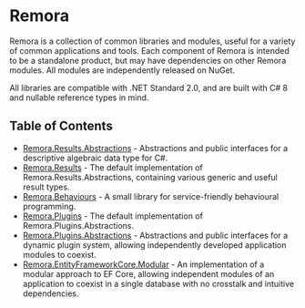  Remora
 ======

Remora is a collection of common libraries and modules, useful for a variety of common applications and tools. Each 
component of Remora is intended to be a standalone product, but may have dependencies on other Remora modules. All 
modules are independently released on NuGet.

All libraries are compatible with .NET Standard 2.0, and are built with C# 8 and nullable reference types in mind.

## Table of Contents
  * [Remora.Results.Abstractions](Remora.Results.Abstractions) - Abstractions and public interfaces for a descriptive 
  algebraic data type for C#.
  * [Remora.Results](Remora.Results) - The default implementation of Remora.Results.Abstractions, containing various
  generic and useful result types.
  * [Remora.Behaviours](Remora.Behaviours) - A small library for service-friendly behavioural programming.
  * [Remora.Plugins](Remora.Plugins) - The default implementation of Remora.Plugins.Abstractions.
  * [Remora.Plugins.Abstractions](Remora.Plugins.Abstractions) - Abstractions and public interfaces for a dynamic plugin
  system, allowing independently developed application modules to coexist.
  * [Remora.EntityFrameworkCore.Modular](Remora.EntityFrameworkCore.Modular) - An implementation of a modular approach 
  to EF Core, allowing independent modules of an application to coexist in a single database with no crosstalk and 
  intuitive dependencies.
